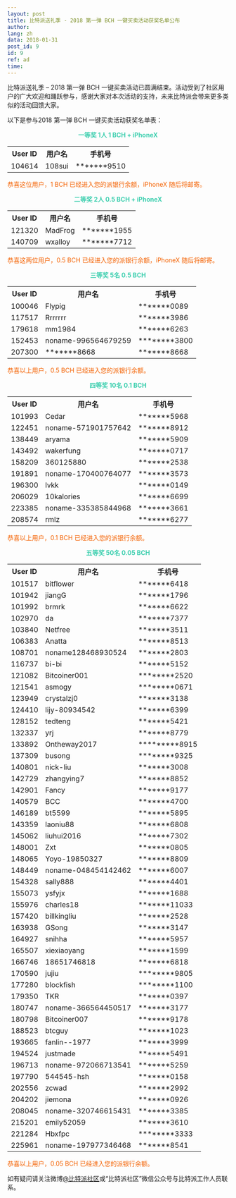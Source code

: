 ```yaml
---
layout: post
title: 比特派送礼季 - 2018 第一弹 BCH 一键买卖活动获奖名单公布
author: 
lang: zh
data: 2018-01-31
post_id: 9
id: 9
ref: ad
time: 
---
```


比特派送礼季 – 2018 第一弹 BCH 一键买卖活动已圆满结束。活动受到了社区用户的广大欢迎和踊跃参与，感谢大家对本次活动的支持，未来比特派会带来更多类似的活动回馈大家。


以下是参与2018 第一弹 BCH 一键买卖活动获奖名单表：

<p style="text-align:center;color:#3ECFAF"><strong> 一等奖 1人 1 BCH + iPhoneX  </strong></p>

<table class="table" border="0" cellspacing="0" cellpadding="0" style="text-align:center">
<tr><th>User ID</th><th>用户名</th><th>手机号</th></tr>
<tr><td>104614</td><td>108sui</td><td>*******9510</td></tr>
</table>

<p style="color:#F46100">恭喜这位用户，1 BCH 已经进入您的派银行余额，iPhoneX 随后将邮寄。</p>


<p style="text-align:center;color:#3ECFAF"><strong>二等奖 2人 0.5 BCH + iPhoneX</strong></p>

<table class="table" border="0" cellspacing="0" cellpadding="0">
<tr><th>User ID</th><th>用户名</th><th>手机号</th></tr>
<tr><td>121320</td><td>MadFrog</td><td>*******1955</td></tr>
<tr><td>140709</td><td>wxalloy</td><td>*******7712</td></tr>


</table>

<p style="color:#F46100">恭喜这两位用户，0.5 BCH 已经进入您的派银行余额，iPhoneX 随后将邮寄。</p>

<p style="text-align:center;color:#3ECFAF"><strong>三等奖 5名 0.5 BCH </strong></p>

<table class="table" border="0" cellspacing="0" cellpadding="0">
<tr><th>User ID</th><th>用户名</th><th>手机号</th></tr>
<tr><td>100046</td><td>Flypig</td><td>*******0089</td></tr>
<tr><td>117517</td><td>Rrrrrrr</td><td>*******3986</td></tr>
<tr><td>179618</td><td>mm1984</td><td>*******6263</td></tr>
<tr><td>152453</td><td>noname-996564679259</td><td>********3800</td></tr>
<tr><td>207300</td><td>*******8668</td><td>*******8668</td></tr>
</table>

<p style="color:#F46100">恭喜以上用户，0.5 BCH 已经进入您的派银行余额。</p>


<p style="text-align:center;color:#3ECFAF"><strong>四等奖 10名 0.1 BCH </strong></p>

<table class="table" border="0" cellspacing="0" cellpadding="0">
<tr><th>User ID</th><th>用户名</th><th>手机号</th></tr>
<tr><td>101993</td><td>Cedar</td><td>*******5968</td></tr>
<tr><td>122451</td><td>noname-571901757642</td><td>*******8912</td></tr>
<tr><td>138449</td><td>aryama</td><td>*******5909</td></tr>
<tr><td>143492</td><td>wakerfung</td><td>*******0717</td></tr>
<tr><td>158209</td><td>360125880</td><td>*******2538</td></tr>
<tr><td>191891</td><td>noname-170400764077</td><td>*******3573</td></tr>
<tr><td>196300</td><td>lvkk</td><td>*******0149</td></tr>
<tr><td>206029</td><td>10kalories</td><td>*******6699</td></tr>
<tr><td>223385</td><td>noname-335385844968</td><td>*******3661</td></tr>
<tr><td>208574</td><td>rmlz</td><td>*******6277</td></tr>
</table>

<p style="color:#F46100">恭喜以上用户，0.1 BCH 已经进入您的派银行余额。</p>

<p style="text-align:center;color:#3ECFAF"><strong>五等奖 50名 0.05 BCH </strong></p>

<table class="table" border="0" cellspacing="0" cellpadding="0">
<tr><th>User ID</th><th>用户名</th><th>手机号</th></tr>
<tr><td>101517</td><td>bitflower</td><td>*******6418</td></tr>
<tr><td>101942</td><td>jiangG</td><td>*******1796</td></tr>
<tr><td>101992</td><td>brmrk</td><td>*******6622</td></tr>
<tr><td>102970</td><td>da</td><td>*******7377</td></tr>
<tr><td>103840</td><td>Netfree</td><td>*******3511</td></tr>
<tr><td>106383</td><td>Anatta</td><td>*******8513</td></tr>
<tr><td>108701</td><td>noname128468930524</td><td>*******2803</td></tr>
<tr><td>116737</td><td>bi-bi</td><td>*******5152</td></tr>
<tr><td>121082</td><td>Bitcoiner001</td><td>********2520</td></tr>
<tr><td>121541</td><td>asmogy</td><td>********0671</td></tr>
<tr><td>123949</td><td>crystalzj0</td><td>*******3138</td></tr>
<tr><td>124410</td><td>lijy-80934542</td><td>*******6399</td></tr>
<tr><td>128152</td><td>tedteng</td><td>*******5421</td></tr>
<tr><td>132337</td><td>yrj</td><td>*******8779</td></tr>
<tr><td>133892</td><td>Ontheway2017</td><td>*********8915</td></tr>
<tr><td>137309</td><td>busong</td><td>********9325</td></tr>
<tr><td>140801</td><td>nick-liu</td><td>*******3008</td></tr>
<tr><td>142729</td><td>zhangying7</td><td>*******8852</td></tr>
<tr><td>142901</td><td>Fancy</td><td>*******9177</td></tr>
<tr><td>140579</td><td>BCC</td><td>*******4700</td></tr>
<tr><td>146189</td><td>bt5599</td><td>*******5895</td></tr>
<tr><td>143359</td><td>laoniu88</td><td>*******6808</td></tr>
<tr><td>145062</td><td>liuhui2016</td><td>*******7302</td></tr>
<tr><td>148001</td><td>Zxt</td><td>*******0805</td></tr>
<tr><td>148065</td><td>Yoyo-19850327</td><td>*******8809</td></tr>
<tr><td>148449</td><td>noname-048454142462</td><td>*******6007</td></tr>
<tr><td>154328</td><td>sally888</td><td>*******4401</td></tr>
<tr><td>155073</td><td>ysfyjx</td><td>*******1688</td></tr>
<tr><td>155976</td><td>charles18</td><td>*******11033</td></tr>
<tr><td>157420</td><td>billkingliu</td><td>*******2528</td></tr>
<tr><td>163938</td><td>GSong</td><td>*******3147</td></tr>
<tr><td>164927</td><td>snihha</td><td>*******5957</td></tr>
<tr><td>165507</td><td>xiexiaoyang</td><td>*******1599</td></tr>
<tr><td>166746</td><td>18651746818</td><td>*******6818</td></tr>
<tr><td>170590</td><td>jujiu</td><td>********9805</td></tr>
<tr><td>177280</td><td>blockfish</td><td>********1100</td></tr>
<tr><td>179350</td><td>TKR</td><td>*******0397</td></tr>
<tr><td>180747</td><td>noname-366564450517</td><td>*******3177</td></tr>
<tr><td>180798</td><td>Bitcoiner007</td><td>*******9178</td></tr>
<tr><td>188523</td><td>btcguy</td><td>*******1023</td></tr>
<tr><td>193665</td><td>fanlin--1977</td><td>*******3999</td></tr>
<tr><td>194524</td><td>justmade</td><td>*******5491</td></tr>
<tr><td>196713</td><td>noname-972066713541</td><td>*******5259</td></tr>
<tr><td>197790</td><td>544545-hsh</td><td>*******0158</td></tr>
<tr><td>202556</td><td>zcwad</td><td>*******2992</td></tr>
<tr><td>204202</td><td>jiemona</td><td>*******0926</td></tr>
<tr><td>208045</td><td>noname-320746615431</td><td>*******3385</td></tr>
<tr><td>215201</td><td>emily52059</td><td>*******3610</td></tr>
<tr><td>221284</td><td>Hbxfpc</td><td>********3333</td></tr>
<tr><td>225961</td><td>noname-197977346468</td><td>*******8541</td></tr>
</table>

<p style="color:#F46100">恭喜以上用户，0.05 BCH 已经进入您的派银行余额。</p>

<p>如有疑问请关注微博<a href="https://weibo.com/bitpiewallet" target="_blank">@比特派社区</a>或“比特派社区”微信公众号与比特派工作人员联系。</p>
